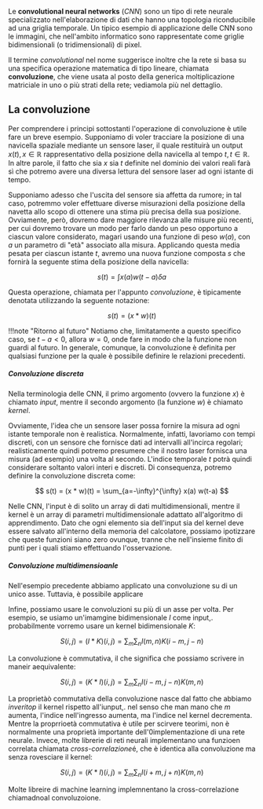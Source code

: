 Le **convolutional neural networks** (*CNN*) sono un tipo di rete neurale specializzato nell'elaborazione di dati che hanno una topologia riconducibile ad una griglia temporale. Un tipico esempio di applicazione delle CNN sono le immagini, che nell'ambito informatico sono rappresentate come griglie bidimensionali (o tridimensionali) di pixel.

Il termine *convolutional* nel nome suggerisce inoltre che la rete si basa su una specifica operazione matematica di tipo lineare, chiamata **convoluzione**, che viene usata al posto della generica moltiplicazione matriciale in uno o più strati della rete; vediamola più nel dettaglio.

## La convoluzione

Per comprendere i principi sottostanti l'operazione di convoluzione è utile fare un breve esempio. Supponiamo di voler tracciare la posizione di una navicella spaziale mediante un sensore laser, il quale restituirà un output $x(t), x \in \mathbb{R}$ rappresentativo della posizione della navicella al tempo $t, t \in \mathbb{R}$. In altre parole, il fatto che sia $x$ sia $t$ definite nel dominio dei valori reali farà sì che potremo avere una diversa lettura del sensore laser ad ogni istante di tempo.

Supponiamo adesso che l'uscita del sensore sia affetta da rumore; in tal caso, potremmo voler effettuare diverse misurazioni della posizione della navetta allo scopo di ottenere una stima più precisa della sua posizione. Ovviamente, però, dovremo dare maggiore rilevanza alle misure più recenti, per cui dovremo trovare un modo per farlo dando un peso opportuno a ciascun valore considerato, magari usando una funzione di peso $w(a)$, con $a$ un parametro di "età" associato alla misura. Applicando questa media pesata per ciascun istante $t$, avremo una nuova funzione composta $s$ che fornirà la seguente stima della posizione della navicella:

$$
s(t) = \int x(a) w(t-a) \delta a
$$

Questa operazione, chiamata per l'appunto *convoluzione*, è tipicamente denotata utilizzando la seguente notazione:

$$
s(t)  = (x * w)(t)
$$

!!!note "Ritorno al futuro"
    Notiamo che, limitatamente a questo specifico caso, se $t-a < 0$, allora $w = 0$, onde fare in modo che la funzione non guardi al futuro. In generale, comunque, la convoluzione è definita per qualsiasi funzione per la quale è possibile definire le relazioni precedenti.

##### Convoluzione discreta

Nella terminologia delle CNN, il primo argomento (ovvero la funzione $x$) è chiamato *input*, mentre il secondo argomento (la funzione $w$) è chiamato *kernel*.

Ovviamente, l'idea che un sensore laser possa fornire la misura ad ogni istante temporale non è realistica. Normalmente, infatti, lavoriamo con tempi discreti, con un sensore che fornisce dati ad intervalli all'incirca regolari; realisticamente quindi potremo presumere che il nostro laser fornisca una misura (ad esempio) una volta al secondo. L'indice temporale $t$ potrà quindi considerare soltanto valori interi e discreti. Di consequenza, potremo definire la convoluzione discreta come:

$$
s(t) = (x * w)(t) = \sum_{a=-\infty}^{\infty} x(a) w(t-a)
$$

Nelle CNN, l'input è di solito un array di dati multidimensionali, mentre il kernel è un array di parametri multidimensionale adattato all'algoritmo di apprendimento. Dato che ogni elemento sia dell'input sia del kernel deve essere salvato all'interno della memoria del calcolatore, possiamo ipotizzare che queste funzioni siano zero ovunque, tranne che nell'insieme finito di punti per i quali stiamo effettuando l'osservazione.

##### Convoluzione multidimensioanle

Nell'esempio precedente abbiamo applicato una convoluzione su di un unico asse. Tuttavia, è possibile applicare 

Infine, possiamo usare le convoluzioni su più di un asse per volta. Per esempio, se usiamo un'imamgine bidimensionale $I$ come input,. probabilmente vorremo usare un kernel bidimensionale $K$:

$$
S(i,j) = (I * K)(i, j) = \sum_m \sum_n I(m,n)K(i-m, j-n)
$$

La convoluzione è commutativa, il che significa che possiamo scrivere in maneir aequivalente:

$$
S(i,j) = (K*I)(i,j) = \sum_m \sum_n I(i-m, j-n) K(m,n)
$$

La proprietàò commutativa della convoluzione nasce dal fatto che abbiamo *inveritop* il kernel rispetto all'iunput,. nel senso che man mano che $m$ aumenta, l'indice nell'ingresso aumenta, ma l'indice nel kernel decrementa. Mentre la proprrioetà commutativa è utile per scirvere teorimi, non è normalmente una proprietà importante dell'0implementazione di una rete neurale. Invece, molte librerie di reti neurali implementano una funzioen correlata chiamata *cross-correlazione*é, che è identica alla convoluzione ma senza rovesciare il kernel:

$$
S(i,j) = (K * I)(i,j) = \sum_m \sum_n I(i+m, j+n) K(m,n)
$$

Molte libreire di machine learning implemnentano la cross-correlazione chiamadnoal convoluzoione.
